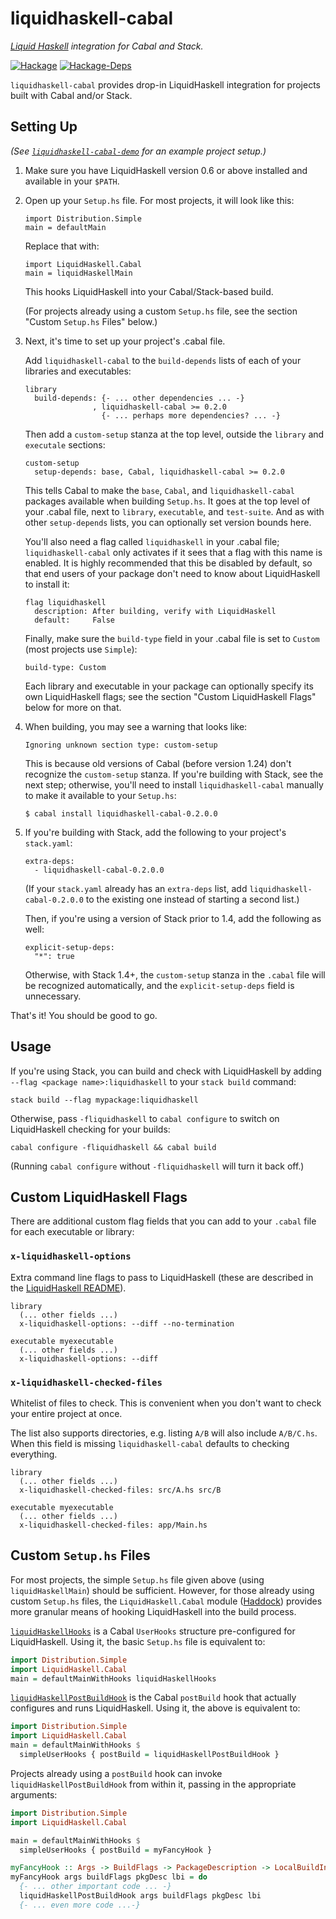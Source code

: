 # liquidhaskell-cabal

*[Liquid Haskell](https://github.com/ucsd-progsys/liquidhaskell/) integration for Cabal and Stack.*

[![Hackage](https://img.shields.io/hackage/v/liquidhaskell-cabal.svg)](https://hackage.haskell.org/package/liquidhaskell-cabal)
[![Hackage-Deps](https://img.shields.io/hackage-deps/v/liquidhaskell-cabal.svg)](http://packdeps.haskellers.com/feed?needle=liquidhaskell-cabal)

`liquidhaskell-cabal` provides drop-in LiquidHaskell integration for projects built with Cabal and/or Stack.

## Setting Up

*(See [`liquidhaskell-cabal-demo`](https://github.com/spinda/liquidhaskell-cabal-demo) for an example project setup.)*

1. Make sure you have LiquidHaskell version 0.6 or above installed and available in your `$PATH`.

1. Open up your `Setup.hs` file. For most projects, it will look like this:

   ```
   import Distribution.Simple
   main = defaultMain
   ```

   Replace that with:

   ```
   import LiquidHaskell.Cabal
   main = liquidHaskellMain
   ```

   This hooks LiquidHaskell into your Cabal/Stack-based build.

   (For projects already using a custom `Setup.hs` file, see the section "Custom `Setup.hs` Files" below.)

1. Next, it's time to set up your project's .cabal file.

   Add `liquidhaskell-cabal` to the `build-depends` lists of each of your libraries and executables:

   ```
   library
     build-depends: {- ... other dependencies ... -}
                  , liquidhaskell-cabal >= 0.2.0
                    {- ... perhaps more dependencies? ... -}
   ```

   Then add a `custom-setup` stanza at the top level, outside the `library` and `executale` sections:

   ```
   custom-setup
     setup-depends: base, Cabal, liquidhaskell-cabal >= 0.2.0
   ```

   This tells Cabal to make the `base`, `Cabal`, and `liquidhaskell-cabal`
   packages available when building `Setup.hs`.  It goes at the top level of
   your .cabal file, next to `library`, `executable`, and `test-suite`. And as
   with other `setup-depends` lists, you can optionally set version bounds here.

   You'll also need a flag called `liquidhaskell` in your .cabal file;
   `liquidhaskell-cabal` only activates if it sees that a flag with this name is
   enabled. It is highly recommended that this be disabled by default, so that
   end users of your package don't need to know about LiquidHaskell to install
   it:

   ```
   flag liquidhaskell
     description: After building, verify with LiquidHaskell
     default:     False
   ```

   Finally, make sure the `build-type` field in your .cabal file is set to
   `Custom` (most projects use `Simple`):

   ```
   build-type: Custom
   ```

   Each library and executable in your package can optionally specify its own
   LiquidHaskell flags; see the section "Custom LiquidHaskell Flags" below for
   more on that.

1. When building, you may see a warning that looks like:

   ```
   Ignoring unknown section type: custom-setup
   ```

   This is because old versions of Cabal (before version 1.24) don't recognize the `custom-setup`
   stanza. If you're building with Stack, see the next step; otherwise, you'll need to install
   `liquidhaskell-cabal` manually to make it available to your `Setup.hs`:

   ```
   $ cabal install liquidhaskell-cabal-0.2.0.0
   ```

1. If you're building with Stack, add the following to your project's `stack.yaml`:

   ```
   extra-deps:
     - liquidhaskell-cabal-0.2.0.0
   ```

   (If your `stack.yaml` already has an `extra-deps` list, add
   `liquidhaskell-cabal-0.2.0.0` to the existing one instead of starting a
   second list.)

   Then, if you're using a version of Stack prior to 1.4, add the following as well:

   ```
   explicit-setup-deps:
     "*": true
   ```

   Otherwise, with Stack 1.4+, the `custom-setup` stanza in the `.cabal` file
   will be recognized automatically, and the `explicit-setup-deps` field is
   unnecessary.

That's it! You should be good to go.

## Usage

If you're using Stack, you can build and check with LiquidHaskell by adding
`--flag <package name>:liquidhaskell` to your `stack build` command:

```
stack build --flag mypackage:liquidhaskell
```

Otherwise, pass `-fliquidhaskell` to `cabal configure` to switch on
LiquidHaskell checking for your builds:

```
cabal configure -fliquidhaskell && cabal build
```

(Running `cabal configure` without `-fliquidhaskell` will turn it back off.)

## Custom LiquidHaskell Flags

There are additional custom flag fields that you can add to your `.cabal` file
for each executable or library:

### `x-liquidhaskell-options`
Extra command line flags to pass to LiquidHaskell (these are described in the [LiquidHaskell
README](https://github.com/ucsd-progsys/liquidhaskell)).
```
library
  (... other fields ...)
  x-liquidhaskell-options: --diff --no-termination

executable myexecutable
  (... other fields ...)
  x-liquidhaskell-options: --diff
```

### `x-liquidhaskell-checked-files`
Whitelist of files to check. This is convenient when you don't want to
check your entire project at once.

The list also supports directories, e.g. listing `A/B` will also include `A/B/C.hs`.
When this field is missing `liquidhaskell-cabal` defaults to checking everything.
```
library
  (... other fields ...)
  x-liquidhaskell-checked-files: src/A.hs src/B

executable myexecutable
  (... other fields ...)
  x-liquidhaskell-checked-files: app/Main.hs
```

## Custom `Setup.hs` Files

For most projects, the simple `Setup.hs` file given above (using
`liquidHaskellMain`) should be sufficient. However, for those already using
custom `Setup.hs` files, the `LiquidHaskell.Cabal` module
([Haddock](https://hackage.haskell.org/package/liquidhaskell-cabal-0.2.0.0/docs/LiquidHaskell-Cabal.html))
provides more granular means of hooking LiquidHaskell into the build process.

[`liquidHaskellHooks`](https://hackage.haskell.org/package/liquidhaskell-cabal-0.2.0.0/docs/LiquidHaskell-Cabal.html#v:liquidHaskellHooks)
is a Cabal `UserHooks` structure pre-configured for LiquidHaskell. Using it,
the basic `Setup.hs` file is equivalent to:

```haskell
import Distribution.Simple
import LiquidHaskell.Cabal
main = defaultMainWithHooks liquidHaskellHooks
```

[`liquidHaskellPostBuildHook`](https://hackage.haskell.org/package/liquidhaskell-cabal-0.2.0.0/docs/LiquidHaskell-Cabal.html#v:liquidHaskellPostBuildHook)
is the Cabal `postBuild` hook that actually configures and runs LiquidHaskell.
Using it, the above is equivalent to:

```haskell
import Distribution.Simple
import LiquidHaskell.Cabal
main = defaultMainWithHooks $
  simpleUserHooks { postBuild = liquidHaskellPostBuildHook }
```

Projects already using a `postBuild` hook can invoke
`liquidHaskellPostBuildHook` from within it, passing in the appropriate
arguments:

```haskell
import Distribution.Simple
import LiquidHaskell.Cabal

main = defaultMainWithHooks $
  simpleUserHooks { postBuild = myFancyHook }

myFancyHook :: Args -> BuildFlags -> PackageDescription -> LocalBuildInfo -> IO ()
myFancyHook args buildFlags pkgDesc lbi = do
  {- ... other important code ... -}
  liquidHaskellPostBuildHook args buildFlags pkgDesc lbi
  {- ... even more code ...-}
```

